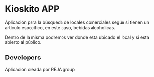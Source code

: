 # Kioskito APP

Aplicación para la búsqueda de locales comerciales según si tienen un artículo específico, en este caso, bebidas alcoholicas.

Dentro de la misma podremos ver donde esta ubicado el local y si esta abierto al público.

## Developers

Aplicación creada por REJA group
